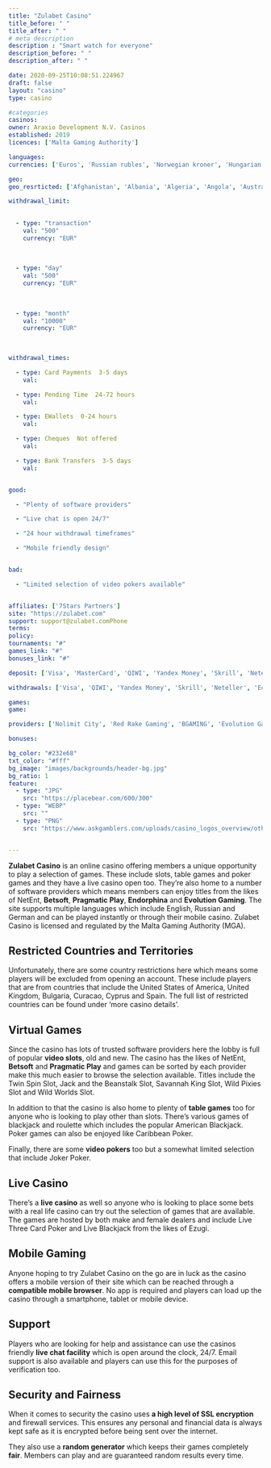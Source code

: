 ```yaml
---
title: "Zulabet Casino"
title_before: " "
title_after: " " 
# meta description
description : "Smart watch for everyone"
description_before: " "
description_after: " " 

date: 2020-09-25T10:08:51.224967
draft: false
layout: "casino"
type: casino

#categories
casinos: 
owner: Araxio Development N.V. Casinos
established: 2019
licences: ['Malta Gaming Authority']

languages: 
currencies: ['Euros', 'Russian rubles', 'Norwegian kroner', 'Hungarian forints', 'Canadian dollars', 'New Zealand dollars']

geo: 
geo_resrticted: ['Afghanistan', 'Albania', 'Algeria', 'Angola', 'Australia', 'Australian Capital Territory', 'New South Wales', 'Northern Territory', 'Queensland', 'South Australia', 'Tasmania', 'Victoria', 'Western Australia', 'Austria', 'Belarus', 'Belgium', 'Bulgaria', 'Burundi', 'Central African Republic', 'Colombia', 'Curaçao', 'Cyprus', 'Czech Republic', 'Democratic Republic of Congo', 'Denmark', 'Ecuador', 'Egypt', 'Estonia', 'Ethiopia', 'France', 'French Guiana', 'Georgia', 'Germany', 'Schleswig-Holstein', 'Greece', 'Guinea', 'Guinea-Bissau', 'Hong Kong', 'Iran', 'Iraq', 'Israel', 'Italy', 'Latvia', 'Libya', 'Lithuania', 'Moldova', 'Myanmar [Burma]', 'Netherlands', 'North Korea', 'Pakistan', 'Philippines', 'Poland', 'Portugal', 'Puerto Rico', 'Romania', 'Saudi Arabia', 'Serbia', 'Singapore', 'Slovenia', 'Somalia', 'South Korea', 'South Sudan', 'Spain', 'Sri Lanka', 'Sudan', 'Sweden', 'Switzerland', 'Syria', 'Trinidad and Tobago', 'Tunisia', 'Turkey', 'Ukraine', 'United Kingdom', 'United States', 'Alabama', 'Alaska', 'American Samoa', 'Arizona', 'Arkansas', 'California', 'Colorado', 'Connecticut', 'Delaware', 'District of Columbia', 'Florida', 'Georgia(US)', 'Guam', 'Hawaii', 'Idaho', 'Illinois', 'Indiana', 'Iowa', 'Kansas', 'Kentucky', 'Louisiana', 'Maine', 'Maryland', 'Massachusetts', 'Michigan', 'Minnesota', 'Mississippi', 'Missouri', 'Montana', 'Nebraska', 'Nevada', 'New Hampshire', 'New Jersey', 'New Mexico', 'New York', 'North Carolina', 'North Dakota', 'Northern Mariana Islands', 'Ohio', 'Oklahoma', 'Oregon', 'Pennsylvania', 'Rhode Island', 'South Carolina', 'South Dakota', 'Tennessee', 'Texas', 'U.S. Virgin Islands', 'Utah', 'Vermont', 'Virginia', 'Washington', 'West Virginia', 'Wisconsin', 'Wyoming', 'Vatican City', 'Venezuela', 'Yemen', 'Zimbabwe']

withdrawal_limit:

  
  - type: "transaction"
    val: "500"
    currency: "EUR"
  
  
  
  - type: "day"
    val: "500"
    currency: "EUR"
  
  
  
  - type: "month"
    val: "10000"
    currency: "EUR"
  
  

withdrawal_times:

  - type: Card Payments  3-5 days
    val: 

  - type: Pending Time  24-72 hours
    val: 

  - type: EWallets  0-24 hours
    val: 

  - type: Cheques  Not offered
    val: 

  - type: Bank Transfers  3-5 days
    val: 


good:

  - "Plenty of software providers"

  - "Live chat is open 24/7"

  - "24 hour withdrawal timeframes"

  - "Mobile friendly design"


bad:

  - "Limited selection of video pokers available"


affiliates: ['7Stars Partners']
site: "https://zulabet.com"
support: support@zulabet.comPhone
terms:
policy:
tournaments: "#"
games_link: "#"
bonuses_link: "#"

deposit: ['Visa', 'MasterCard', 'QIWI', 'Yandex Money', 'Skrill', 'Neteller', 'EcoPayz', 'Beeline', 'EnterCash', 'MTC', 'Megafone', 'Payeer', 'WebMoney', 'Rapid Transfer', 'Carte Bancaire', 'Carte Bleue', 'Bancontact/Mister Cash', 'Trustly', 'Dankort', 'Nordea', 'OP-Pohjola Group', 'Suomen Verkkomaksut', 'S-Pankki', 'Euteller', 'Danske Bank', 'Zimpler', 'Klarna', 'GiroPay', 'EPS', 'Boleto', 'Multibanco', 'Payshop', 'Neosurf', 'Sparbanken', 'Siru Mobile', 'Alfa Click', 'Moneta']

withdrawals: ['Visa', 'QIWI', 'Yandex Money', 'Skrill', 'Neteller', 'EcoPayz', 'WebMoney', 'Payeer', 'Entercash', 'OP-Pohjola Group', 'Suomen Verkkomaksut', 'Euteller', 'SEB Pank', 'Swedbank', 'Sparbanken', 'PaySec', 'SampoPankki', 'Nordea']

games: 
game:

providers: ['Nolimit City', 'Red Rake Gaming', 'BGAMING', 'Evolution Gaming', 'Habanero', 'Pragmatic Play', 'Ezugi', 'Endorphina', 'GameArt', 'Pocket Games Soft', 'Tom Horn Gaming', 'Wazdan', 'NetEnt', 'Betsoft']

bonuses:

bg_color: "#232e68"
txt_color: "#fff"
bg_image: "images/backgrounds/header-bg.jpg"
bg_ratio: 1
feature:
  - type: "JPG"
    src: "https://placebear.com/600/300"   
  - type: "WEBP"
    src: ""
  - type: "PNG"
    src: "https://www.askgamblers.com/uploads/casino_logos_overview/other/5c/3b/8d/5064c42906e723911f490b5bfa6e8a874e/casino-euro-3.png"


---
```


**Zulabet Casino** is an online casino offering members a unique opportunity to play a selection of games. These include slots, table games and poker games and they have a live casino open too. They’re also home to a number of software providers which means members can enjoy titles from the likes of NetEnt, **Betsoft**, **Pragmatic Play**, **Endorphina** and **Evolution Gaming**. The site supports multiple languages which include English, Russian and German and can be played instantly or through their mobile casino. Zulabet Casino is licensed and regulated by the Malta Gaming Authority (MGA). 

## Restricted Countries and Territories

Unfortunately, there are some country restrictions here which means some players will be excluded from opening an account. These include players that are from countries that include the United States of America, United Kingdom, Bulgaria, Curacao, Cyprus and Spain. The full list of restricted countries can be found under ‘more casino details’.

## Virtual Games

Since the casino has lots of trusted software providers here the lobby is full of popular **video slots**, old and new. The casino has the likes of NetEnt, **Betsoft** and **Pragmatic Play** and games can be sorted by each provider make this much easier to browse the selection available. Titles include the Twin Spin Slot, Jack and the Beanstalk Slot, Savannah King Slot, Wild Pixies Slot and Wild Worlds Slot. 

In addition to that the casino is also home to plenty of **table games** too for anyone who is looking to play other than slots. There’s various games of blackjack and roulette which includes the popular American Blackjack. Poker games can also be enjoyed like Caribbean Poker. 

Finally, there are some **video pokers** too but a somewhat limited selection that include Joker Poker. 

## Live Casino

There’s a **live casino** as well so anyone who is looking to place some bets with a real life casino can try out the selection of games that are available. The games are hosted by both make and female dealers and include Live Three Card Poker and Live Blackjack from the likes of Ezugi.

## Mobile Gaming

Anyone hoping to try Zulabet Casino on the go are in luck as the casino offers a mobile version of their site which can be reached through a **compatible mobile browser**. No app is required and players can load up the casino through a smartphone, tablet or mobile device. 

## Support

Players who are looking for help and assistance can use the casinos friendly **live chat facility** which is open around the clock, 24/7. Email support is also available and players can use this for the purposes of verification too. 

## Security and Fairness

When it comes to security the casino uses **a high level of SSL encryption** and firewall services. This ensures any personal and financial data is always kept safe as it is encrypted before being sent over the internet. 

They also use a **random generator** which keeps their games completely **fair**. Members can play and are guaranteed random results every time.

